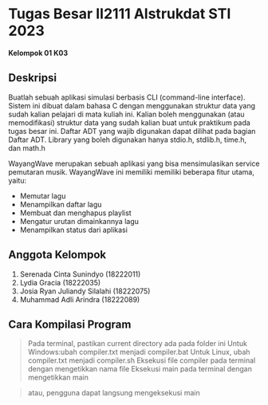 # **Tugas Besar II2111 Alstrukdat STI 2023**
**Kelompok 01 K03**

## Deskripsi
Buatlah sebuah aplikasi simulasi berbasis CLI (command-line interface). Sistem ini dibuat dalam bahasa C dengan menggunakan struktur data yang sudah kalian pelajari di mata kuliah ini. Kalian boleh menggunakan (atau memodifikasi) struktur data yang sudah kalian buat untuk praktikum pada tugas besar ini. Daftar ADT yang wajib digunakan dapat dilihat pada bagian Daftar ADT. Library yang boleh digunakan hanya stdio.h, stdlib.h, time.h, dan math.h

WayangWave merupakan sebuah aplikasi yang bisa mensimulasikan service pemutaran musik. WayangWave ini memiliki memiliki beberapa fitur utama, yaitu:
- Memutar lagu
- Menampilkan daftar lagu
- Membuat dan menghapus playlist
- Mengatur urutan dimainkannya lagu
- Menampilkan status dari aplikasi

## Anggota Kelompok
1. Serenada Cinta Sunindyo      (18222011)
2. Lydia Gracia                 (18222035)
3. Josia Ryan Juliandy Silalahi (18222075) 
4. Muhammad Adli Arindra        (18222089)

## Cara Kompilasi Program
> Pada terminal, pastikan current directory ada pada folder ini
> Untuk Windows:ubah compiler.txt menjadi compiler.bat
> Untuk Linux, ubah compiler.txt menjadi compiler.sh
> Eksekusi file compiler pada terminal dengan mengetikkan nama file
> Eksekusi main pada terminal dengan mengetikkan main

> atau, pengguna dapat langsung mengeksekusi main